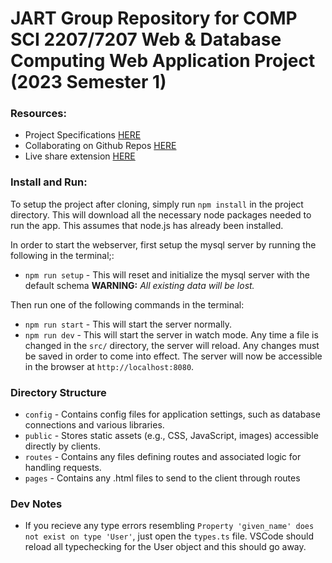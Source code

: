 # JART Group Repository for COMP SCI 2207/7207 Web & Database Computing Web Application Project (2023 Semester 1)


### Resources:

- Project Specifications [HERE](https://myuni.adelaide.edu.au/courses/85266/pages/2023-web-application-group-project-specification)
- Collaborating on Github Repos [HERE](https://docs.github.com/en/pull-requests/collaborating-with-pull-requests)
- Live share extension [HERE](https://code.visualstudio.com/learn/collaboration/live-share)


### Install and Run:
To setup the project after cloning, simply run ``npm install`` in the project directory. This will download all the necessary node packages needed to run the app. This assumes that node.js has already been installed.

In order to start the webserver, first setup the mysql server by running the following in the terminal;:
 - ``npm run setup`` - This will reset and initialize the mysql server with the default schema **WARNING:** *All existing data will be lost.*

Then run one of the following commands in the terminal:
 - ``npm run start`` - This will start the server normally.
 - ``npm run dev`` - This will start the server in watch mode. Any time a file is changed in the `src/` directory, the server will reload. Any changes must be saved in order to come into effect.
The server will now be accessible in the browser at ``http://localhost:8080``.


### Directory Structure

 - `config` - Contains config files for application settings, such as database connections and various libraries.
 - `public` - Stores static assets (e.g., CSS, JavaScript, images) accessible directly by clients.
 - `routes` - Contains any files defining routes and associated logic for handling requests.
 - `pages`  - Contains any .html files to send to the client through routes

### Dev Notes
 - If you recieve any type errors resembling `Property 'given_name' does not exist on type 'User'`, just open the `types.ts` file. VSCode should reload all typechecking for the User object and this should go away.
